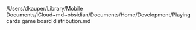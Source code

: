 /Users/dkauper/Library/Mobile Documents/iCloud~md~obsidian/Documents/Home/Development/Playing cards game board distribution.md